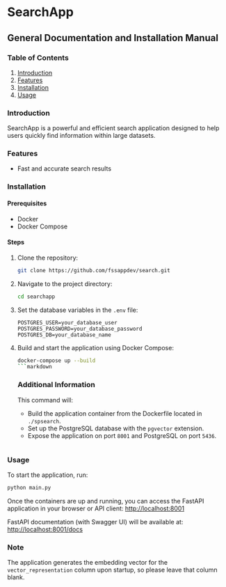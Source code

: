 # SearchApp

## General Documentation and Installation Manual

### Table of Contents
1. [Introduction](#introduction)
2. [Features](#features)
3. [Installation](#installation)
4. [Usage](#usage)


### Introduction
SearchApp is a powerful and efficient search application designed to help users quickly find information within large datasets.

### Features
- Fast and accurate search results


### Installation

#### Prerequisites
- Docker
- Docker Compose

#### Steps
1. Clone the repository:
    ```bash
    git clone https://github.com/fssappdev/search.git
    ```
2. Navigate to the project directory:
    ```bash
    cd searchapp
    ```
3. Set the database variables in the `.env` file:
    ```env
    POSTGRES_USER=your_database_user
    POSTGRES_PASSWORD=your_database_password
    POSTGRES_DB=your_database_name
    ```
4. Build and start the application using Docker Compose:
    ```bash
    docker-compose up --build
    ```markdown
    ```

    ### Additional Information
    This command will:
    - Build the application container from the Dockerfile located in `./spsearch`.
    - Set up the PostgreSQL database with the `pgvector` extension.
    - Expose the application on port `8001` and PostgreSQL on port `5436`.
    ```
    ```

### Usage
To start the application, run:
```bash
python main.py
```

Once the containers are up and running, you can access the FastAPI application in your browser or API client: [http://localhost:8001](http://localhost:8001)

FastAPI documentation (with Swagger UI) will be available at: [http://localhost:8001/docs](http://localhost:8001/docs)


### Note
The application generates the embedding vector for the `vector_representation` column upon startup, so please leave that column blank.
